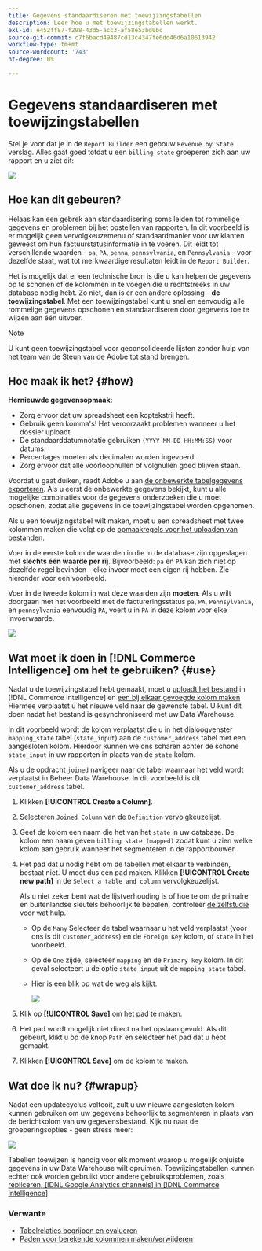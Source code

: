 ```yaml
---
title: Gegevens standaardiseren met toewijzingstabellen
description: Leer hoe u met toewijzingstabellen werkt.
exl-id: e452ff87-f298-43d5-acc3-af58e53bd0bc
source-git-commit: c7f6bacd49487cd13c4347fe6dd46d6a10613942
workflow-type: tm+mt
source-wordcount: '743'
ht-degree: 0%

---
```


# Gegevens standaardiseren met toewijzingstabellen

Stel je voor dat je in de `Report Builder` een gebouw `Revenue by State` verslag. Alles gaat goed totdat u een `billing state` groeperen zich aan uw rapport en u ziet dit:

![](../../assets/Messy_State_Segments.png)

## Hoe kan dit gebeuren?

Helaas kan een gebrek aan standaardisering soms leiden tot rommelige gegevens en problemen bij het opstellen van rapporten. In dit voorbeeld is er mogelijk geen vervolgkeuzemenu of standaardmanier voor uw klanten geweest om hun factuurstatusinformatie in te voeren. Dit leidt tot verschillende waarden - `pa`, `PA`, `penna`, `pennsylvania`, en `Pennsylvania` - voor dezelfde staat, wat tot merkwaardige resultaten leidt in de `Report Builder`.

Het is mogelijk dat er een technische bron is die u kan helpen de gegevens op te schonen of de kolommen in te voegen die u rechtstreeks in uw database nodig hebt. Zo niet, dan is er een andere oplossing - **de toewijzingstabel**. Met een toewijzingstabel kunt u snel en eenvoudig alle rommelige gegevens opschonen en standaardiseren door gegevens toe te wijzen aan één uitvoer.

>[!NOTE]
>
>U kunt geen toewijzingstabel voor geconsolideerde lijsten zonder hulp van het team van de Steun van de Adobe tot stand brengen.

## Hoe maak ik het? {#how}

**Hernieuwde gegevensopmaak:**

* Zorg ervoor dat uw spreadsheet een koptekstrij heeft.
* Gebruik geen komma&#39;s! Het veroorzaakt problemen wanneer u het dossier uploadt.
* De standaarddatumnotatie gebruiken `(YYYY-MM-DD HH:MM:SS)` voor datums.
* Percentages moeten als decimalen worden ingevoerd.
* Zorg ervoor dat alle voorloopnullen of volgnullen goed blijven staan.

Voordat u gaat duiken, raadt Adobe u aan [de onbewerkte tabelgegevens exporteren](../../tutorials/export-raw-data.md). Als u eerst de onbewerkte gegevens bekijkt, kunt u alle mogelijke combinaties voor de gegevens onderzoeken die u moet opschonen, zodat alle gegevens in de toewijzingstabel worden opgenomen.

Als u een toewijzingstabel wilt maken, moet u een spreadsheet met twee kolommen maken die volgt op de [opmaakregels voor het uploaden van bestanden](../../data-analyst/importing-data/connecting-data/using-file-uploader.md).

Voer in de eerste kolom de waarden in die in de database zijn opgeslagen met **slechts één waarde per rij**. Bijvoorbeeld: `pa` en `PA` kan zich niet op dezelfde regel bevinden - elke invoer moet een eigen rij hebben. Zie hieronder voor een voorbeeld.

Voer in de tweede kolom in wat deze waarden zijn **moeten**. Als u wilt doorgaan met het voorbeeld met de factureringsstatus `pa`, `PA`, `Pennsylvania`, en `pennsylvania` eenvoudig `PA`, voert u in `PA` in deze kolom voor elke invoerwaarde.

![](../../assets/Mapping_table_examples.jpg)

## Wat moet ik doen in [!DNL Commerce Intelligence] om het te gebruiken? {#use}

Nadat u de toewijzingstabel hebt gemaakt, moet u [uploadt het bestand](../../data-analyst/importing-data/connecting-data/using-file-uploader.md) in [!DNL Commerce Intelligence] en [een bij elkaar gevoegde kolom maken](../../data-analyst/data-warehouse-mgr/calc-column-types.md) Hiermee verplaatst u het nieuwe veld naar de gewenste tabel. U kunt dit doen nadat het bestand is gesynchroniseerd met uw Data Warehouse.

In dit voorbeeld wordt de kolom verplaatst die u in het dialoogvenster `mapping_state` tabel (`state_input`) aan de `customer_address` tabel met een aangesloten kolom. Hierdoor kunnen we ons scharen achter de schone `state_input` in uw rapporten in plaats van de `state` kolom.

Als u de opdracht `joined` navigeer naar de tabel waarnaar het veld wordt verplaatst in Beheer Data Warehouse. In dit voorbeeld is dit `customer_address` tabel.

1. Klikken **[!UICONTROL Create a Column]**.
1. Selecteren `Joined Column` van de `Definition` vervolgkeuzelijst.
1. Geef de kolom een naam die het van het `state` in uw database. De kolom een naam geven `billing state (mapped)` zodat kunt u zien welke kolom aan gebruik wanneer het segmenteren in de rapportbouwer.
1. Het pad dat u nodig hebt om de tabellen met elkaar te verbinden, bestaat niet. U moet dus een pad maken. Klikken **[!UICONTROL Create new path]**  in de `Select a table and column` vervolgkeuzelijst.

   Als u niet zeker bent wat de lijstverhouding is of hoe te om de primaire en buitenlandse sleutels behoorlijk te bepalen, controleer [de zelfstudie](../../data-analyst/data-warehouse-mgr/create-paths-calc-columns.md) voor wat hulp.

   * Op de `Many` Selecteer de tabel waarnaar u het veld verplaatst (voor ons is dit `customer_address`) en de `Foreign Key` kolom, of `state` in het voorbeeld.
   * Op de `One` zijde, selecteer `mapping` en de `Primary key` kolom. In dit geval selecteert u de optie `state_input` uit de `mapping_state` tabel.
   * Hier is een blik op wat de weg als kijkt:

      ![](../../assets/State_Mapping_Path.png)

1. Klik op **[!UICONTROL Save]** om het pad te maken.
1. Het pad wordt mogelijk niet direct na het opslaan gevuld. Als dit gebeurt, klikt u op de knop `Path` en selecteer het pad dat u hebt gemaakt.
1. Klikken **[!UICONTROL Save]** om de kolom te maken.

## Wat doe ik nu? {#wrapup}

Nadat een updatecyclus voltooit, zult u uw nieuwe aangesloten kolom kunnen gebruiken om uw gegevens behoorlijk te segmenteren in plaats van de berichtkolom van uw gegevensbestand. Kijk nu naar de groeperingsopties - geen stress meer:

![](../../assets/Clean_State_Segments.png)

Tabellen toewijzen is handig voor elk moment waarop u mogelijk onjuiste gegevens in uw Data Warehouse wilt opruimen. Toewijzingstabellen kunnen echter ook worden gebruikt voor andere gebruiksproblemen, zoals [repliceren, [!DNL Google Analytics channels] in [!DNL Commerce Intelligence]](../data-warehouse-mgr/rep-google-analytics-channels.md).

### Verwante

* [Tabelrelaties begrijpen en evalueren](../data-warehouse-mgr/table-relationships.md)
* [Paden voor berekende kolommen maken/verwijderen](../data-warehouse-mgr/create-paths-calc-columns.md)
